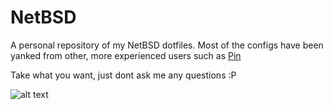 # NetBSD
A personal repository of my NetBSD dotfiles. Most of the configs have been yanked from other, more experienced users such as [Pin](https://github.com/voidpin)

Take what you want, just dont ask me any questions :P

![alt text](https://i.postimg.cc/SRPQCYVM/root-19-02-2021-11-58.png)
